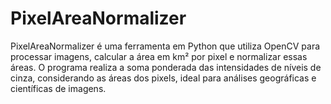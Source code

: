# PixelAreaNormalizer
PixelAreaNormalizer é uma ferramenta em Python que utiliza OpenCV para processar imagens, calcular a área em km² por pixel e normalizar essas áreas. O programa realiza a soma ponderada das intensidades de níveis de cinza, considerando as áreas dos pixels, ideal para análises geográficas e científicas de imagens.
